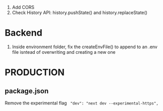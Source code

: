 1. Add CORS
2. Check History API: history.pushState() and history.replaceState()

# Backend
1. Inside environment folder, fix the createEnvFile() to append to an .env file isntead of overwriting and creating a new one

# PRODUCTION
## package.json
Remove the experimental flag
` "dev": "next dev --experimental-https",`

